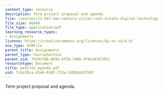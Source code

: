 ```yaml
---
content_type: resource
description: Term project proposal and agenda.
file: /courses/11-947-new-century-cities-real-estate-digital-technology-and-design-fall-2004/fcba78cad1e6010f753a1d018a52fb87_peditto_agenda.pdf
file_size: 66940
file_type: application/pdf
learning_resource_types:
- Assignments
license: https://creativecommons.org/licenses/by-nc-sa/4.0/
ocw_type: OCWFile
parent_title: Assignments
parent_type: CourseSection
parent_uid: 7939cf8b-869d-6f59-7906-4f9a383b7d53
resourcetype: Document
title: peditto_agenda.pdf
uid: fcba78ca-d1e6-010f-753a-1d018a52fb87
---
```

Term project proposal and agenda.